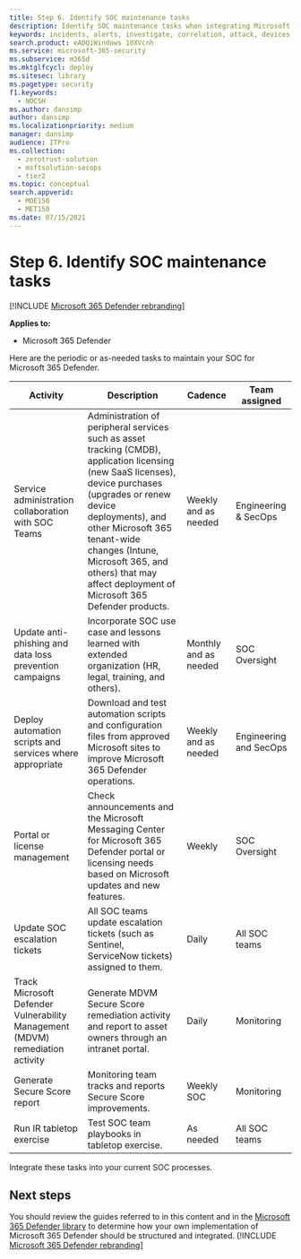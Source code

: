 ```yaml
---
title: Step 6. Identify SOC maintenance tasks
description: Identify SOC maintenance tasks when integrating Microsoft 365 Defender into your security operations.
keywords: incidents, alerts, investigate, correlation, attack, devices, users, identities, identity, mailbox, email, 365, microsoft, m365, incident response, cyber-attack, secops, security operations, soc
search.product: eADQiWindows 10XVcnh
ms.service: microsoft-365-security
ms.subservice: m365d
ms.mktglfcycl: deploy
ms.sitesec: library
ms.pagetype: security
f1.keywords: 
  - NOCSH
ms.author: dansimp
author: dansimp
ms.localizationpriority: medium
manager: dansimp
audience: ITPro
ms.collection: 
  - zerotrust-solution
  - msftsolution-secops
  - tier2
ms.topic: conceptual
search.appverid: 
  - MOE150
  - MET150
ms.date: 07/15/2021
---
```


# Step 6. Identify SOC maintenance tasks

[!INCLUDE [Microsoft 365 Defender rebranding](../includes/microsoft-defender.md)]

**Applies to:**
- Microsoft 365 Defender

Here are the periodic or as-needed tasks to maintain your SOC for Microsoft 365 Defender.

|Activity|Description|Cadence|Team assigned|
|---|---|---|---|
|Service administration collaboration with SOC Teams|Administration of peripheral services such as asset tracking (CMDB), application licensing (new SaaS licenses), device purchases (upgrades or renew device deployments),  and other Microsoft 365 tenant-wide changes (Intune, Microsoft 365, and others) that may affect deployment of Microsoft 365 Defender products.|Weekly and as needed|Engineering & SecOps|
|Update anti-phishing and data loss prevention campaigns|Incorporate SOC use case and lessons learned with extended organization (HR, legal, training, and others).|Monthly and as needed|SOC Oversight|
|Deploy automation scripts and services where appropriate|Download and test automation scripts and configuration files from approved Microsoft sites to improve Microsoft 365 Defender operations.|Weekly and as needed|Engineering and SecOps|
|Portal or license management|Check announcements and the Microsoft Messaging Center for Microsoft 365 Defender portal or licensing needs based on Microsoft updates and new features.|Weekly|SOC Oversight|
|Update SOC escalation tickets|All SOC teams update escalation tickets (such as Sentinel, ServiceNow tickets) assigned to them.|Daily|All SOC teams|
|Track Microsoft Defender Vulnerability Management (MDVM) remediation activity|Generate MDVM Secure Score remediation activity and report to asset owners through an intranet portal.|Daily|Monitoring|
|Generate Secure Score report|Monitoring team tracks and reports Secure Score improvements.|Weekly SOC|Monitoring|
|Run IR tabletop exercise|Test SOC team playbooks in tabletop exercise.|As needed|All SOC teams|

Integrate these tasks into your current SOC processes.

## Next steps

You should review the guides referred to in this content and in the [Microsoft 365 Defender library](/microsoft-365/security/defender) to determine how your own implementation of Microsoft 365 Defender should be structured and integrated.
[!INCLUDE [Microsoft 365 Defender rebranding](../../includes/defender-m3d-techcommunity.md)]
